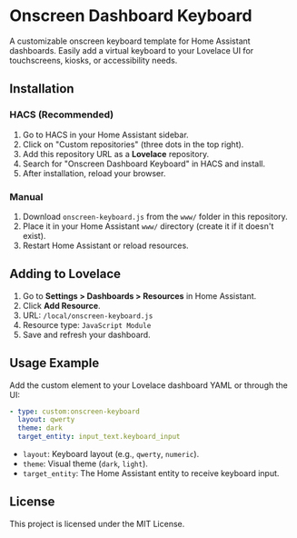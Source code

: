 # Onscreen Dashboard Keyboard

A customizable onscreen keyboard template for Home Assistant dashboards. Easily add a virtual keyboard to your Lovelace UI for touchscreens, kiosks, or accessibility needs.

## Installation

### HACS (Recommended)
1. Go to HACS in your Home Assistant sidebar.
2. Click on "Custom repositories" (three dots in the top right).
3. Add this repository URL as a **Lovelace** repository.
4. Search for "Onscreen Dashboard Keyboard" in HACS and install.
5. After installation, reload your browser.

### Manual
1. Download `onscreen-keyboard.js` from the `www/` folder in this repository.
2. Place it in your Home Assistant `www/` directory (create it if it doesn't exist).
3. Restart Home Assistant or reload resources.

## Adding to Lovelace

1. Go to **Settings > Dashboards > Resources** in Home Assistant.
2. Click **Add Resource**.
3. URL: `/local/onscreen-keyboard.js`
4. Resource type: `JavaScript Module`
5. Save and refresh your dashboard.

## Usage Example

Add the custom element to your Lovelace dashboard YAML or through the UI:

```yaml
- type: custom:onscreen-keyboard
  layout: qwerty
  theme: dark
  target_entity: input_text.keyboard_input
```

- `layout`: Keyboard layout (e.g., `qwerty`, `numeric`).
- `theme`: Visual theme (`dark`, `light`).
- `target_entity`: The Home Assistant entity to receive keyboard input.

## License

This project is licensed under the MIT License. 